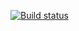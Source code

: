 [![Build status](https://ci.appveyor.com/api/projects/status/5qdjuhjl5ilh3co4?svg=true)](https://ci.appveyor.com/project/Madlaxxx/auto5-2)